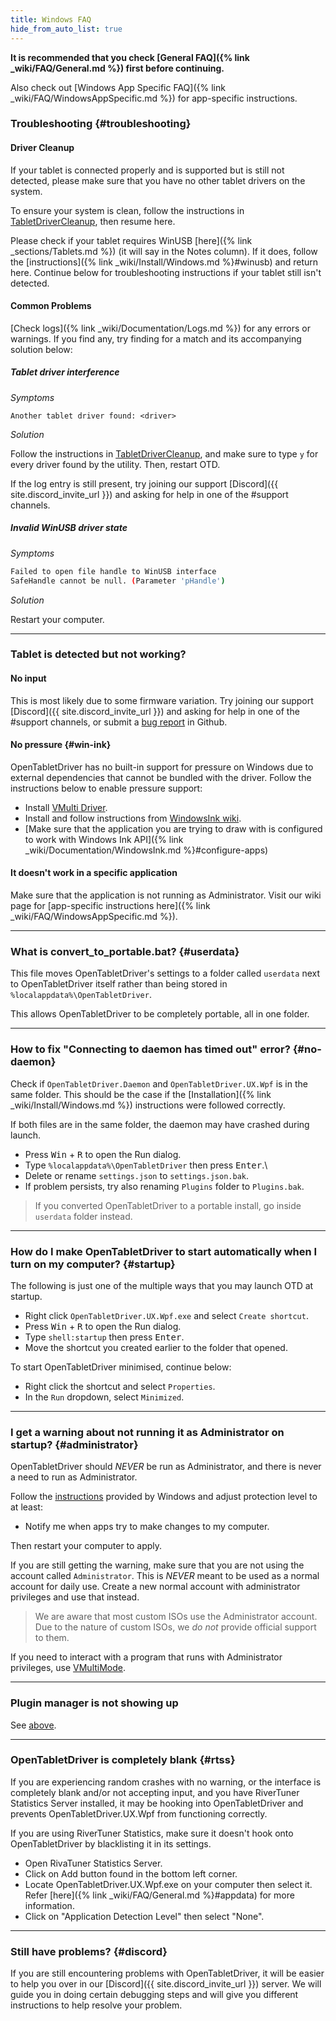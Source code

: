 ```yaml
---
title: Windows FAQ
hide_from_auto_list: true
---
```


**It is recommended that you check [General FAQ]({% link _wiki/FAQ/General.md %})
first before continuing.**

Also check out [Windows App Specific FAQ]({% link _wiki/FAQ/WindowsAppSpecific.md %}) for app-specific instructions.

### Troubleshooting {#troubleshooting}

#### Driver Cleanup

If your tablet is connected properly and is supported but is still not detected, please make sure that you have no other tablet drivers on the system.

To ensure your system is clean, follow the instructions in [TabletDriverCleanup](https://github.com/X9VoiD/TabletDriverCleanup/releases/latest), then resume here.

Please check if your tablet requires WinUSB [here]({% link _sections/Tablets.md %}) (it will say in the Notes column). If it does, follow the [instructions]({% link _wiki/Install/Windows.md %}#winusb) and return here. Continue below for troubleshooting instructions if your tablet still isn't detected.

#### Common Problems

[Check logs]({% link _wiki/Documentation/Logs.md %}) for any errors or warnings. If you find any, try finding for a match and its accompanying solution below:

##### Tablet driver interference

_Symptoms_

```
Another tablet driver found: <driver>
```

_Solution_

Follow the instructions in [TabletDriverCleanup](https://github.com/X9VoiD/TabletDriverCleanup/releases/latest), and make sure to type `y` for every driver found by the utility. Then, restart OTD.

If the log entry is still present, try joining our support [Discord]({{ site.discord_invite_url }}) and asking for help in one of the #support channels.

##### Invalid WinUSB driver state

_Symptoms_

```sh
Failed to open file handle to WinUSB interface
SafeHandle cannot be null. (Parameter 'pHandle')
```

_Solution_

Restart your computer.

---

### Tablet is detected but not working?

#### No input

This is most likely due to some firmware variation. Try joining our support [Discord]({{ site.discord_invite_url }}) and asking for help in one of the #support channels, or submit a [bug report](https://github.com/OpenTabletDriver/OpenTabletDriver/issues/new) in Github.

#### No pressure {#win-ink}

OpenTabletDriver has no built-in support for pressure on Windows due to external dependencies that cannot be bundled with the driver. Follow the instructions below to enable pressure support:

- Install [VMulti Driver](https://github.com/X9VoiD/vmulti-bin/releases/latest).
- Install and follow instructions from [WindowsInk wiki](https://github.com/X9VoiD/VoiDPlugins/wiki/WindowsInk).
- [Make sure that the application you are trying to draw with is configured to work with Windows Ink API]({% link _wiki/Documentation/WindowsInk.md %}#configure-apps)

#### It doesn't work in a specific application

Make sure that the application is not running as Administrator. Visit our wiki page for [app-specific instructions here]({% link _wiki/FAQ/WindowsAppSpecific.md %}).

---

### What is convert_to_portable.bat? {#userdata}

This file moves OpenTabletDriver's settings to a folder called `userdata` next to OpenTabletDriver itself rather than being stored in `%localappdata%\OpenTabletDriver`.

This allows OpenTabletDriver to be completely portable, all in one folder.

---

### How to fix "Connecting to daemon has timed out" error? {#no-daemon}

Check if `OpenTabletDriver.Daemon` and `OpenTabletDriver.UX.Wpf` is in the same folder. This should be the case if the [Installation]({% link _wiki/Install/Windows.md %}) instructions were followed correctly.

If both files are in the same folder, the daemon may have crashed during launch.

- Press <kbd>Win</kbd> + <kbd>R</kbd> to open the Run dialog.
- Type `%localappdata%\OpenTabletDriver` then press <kbd>Enter</kbd>.\\
- Delete or rename `settings.json` to `settings.json.bak`.
- If problem persists, try also renaming `Plugins` folder to `Plugins.bak`.

> If you converted OpenTabletDriver to a portable install, go inside `userdata` folder instead.

---

### How do I make OpenTabletDriver to start automatically when I turn on my computer? {#startup}

The following is just one of the multiple ways that you may launch OTD at startup.

- Right click `OpenTabletDriver.UX.Wpf.exe` and select `Create shortcut`.
- Press <kbd>Win</kbd> + <kbd>R</kbd> to open the Run dialog.
- Type `shell:startup` then press <kbd>Enter</kbd>.
- Move the shortcut you created earlier to the folder that opened.

To start OpenTabletDriver minimised, continue below:

- Right click the shortcut and select `Properties`.
- In the `Run` dropdown, select `Minimized`.

---

### I get a warning about not running it as Administrator on startup? {#administrator}

OpenTabletDriver should *NEVER* be run as Administrator, and there is never a need to run as Administrator.

Follow the [instructions](https://learn.microsoft.com/en-us/mem/intune/user-help/you-need-to-enable-uac-windows#adjust-protection-level) provided by Windows and adjust protection level to at least:

- Notify me when apps try to make changes to my computer.

Then restart your computer to apply.

If you are still getting the warning, make sure that you are not using the account called `Administrator`. This is *NEVER* meant to be used as a normal account for daily use. Create a new normal account with administrator privileges and use that instead.

> We are aware that most custom ISOs use the Administrator account. Due to the nature of custom ISOs, we *do not* provide official support to them.

If you need to interact with a program that runs with Administrator privileges, use [VMultiMode](https://github.com/X9VoiD/VoiDPlugins/wiki/VMultiMode).

---

### Plugin manager is not showing up

See [above](#administrator).

---

### OpenTabletDriver is completely blank {#rtss}

If you are experiencing random crashes with no warning, or the interface is completely blank and/or not accepting input, and you have RiverTuner Statistics Server installed, it may be hooking into OpenTabletDriver and prevents OpenTabletDriver.UX.Wpf from functioning correctly.

If you are using RiverTuner Statistics, make sure it doesn't hook onto OpenTabletDriver by blacklisting it in its settings.

 - Open RivaTuner Statistics Server.
 - Click on Add button found in the bottom left corner.
 - Locate OpenTabletDriver.UX.Wpf.exe on your computer then select it. Refer [here]({% link _wiki/FAQ/General.md %}#appdata) for more information.
 - Click on "Application Detection Level" then select "None".

---

### Still have problems? {#discord}

If you are still encountering problems with OpenTabletDriver, it will be easier to help you over in our [Discord]({{ site.discord_invite_url }}) server. We will guide you in doing certain debugging steps and will give you different instructions to help resolve your problem.
